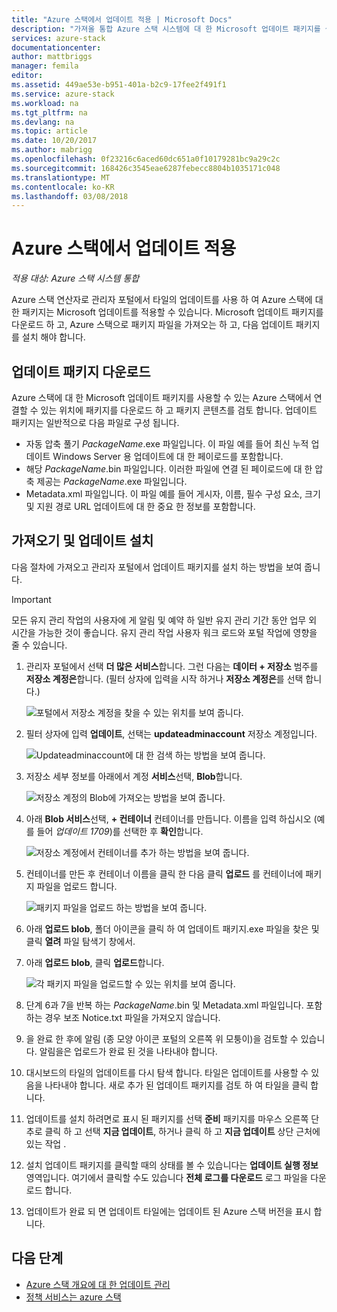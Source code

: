 ```yaml
---
title: "Azure 스택에서 업데이트 적용 | Microsoft Docs"
description: "가져올 통합 Azure 스택 시스템에 대 한 Microsoft 업데이트 패키지를 설치 하는 방법을 알아봅니다."
services: azure-stack
documentationcenter: 
author: mattbriggs
manager: femila
editor: 
ms.assetid: 449ae53e-b951-401a-b2c9-17fee2f491f1
ms.service: azure-stack
ms.workload: na
ms.tgt_pltfrm: na
ms.devlang: na
ms.topic: article
ms.date: 10/20/2017
ms.author: mabrigg
ms.openlocfilehash: 0f23216c6aced60dc651a0f10179281bc9a29c2c
ms.sourcegitcommit: 168426c3545eae6287febecc8804b1035171c048
ms.translationtype: MT
ms.contentlocale: ko-KR
ms.lasthandoff: 03/08/2018
---
```

# <a name="apply-updates-in-azure-stack"></a>Azure 스택에서 업데이트 적용

*적용 대상: Azure 스택 시스템 통합*

Azure 스택 연산자로 관리자 포털에서 타일의 업데이트를 사용 하 여 Azure 스택에 대 한 패키지는 Microsoft 업데이트를 적용할 수 있습니다. Microsoft 업데이트 패키지를 다운로드 하 고, Azure 스택으로 패키지 파일을 가져오는 하 고, 다음 업데이트 패키지를 설치 해야 합니다. 

## <a name="download-the-update-package"></a>업데이트 패키지 다운로드

Azure 스택에 대 한 Microsoft 업데이트 패키지를 사용할 수 있는 Azure 스택에서 연결할 수 있는 위치에 패키지를 다운로드 하 고 패키지 콘텐츠를 검토 합니다. 업데이트 패키지는 일반적으로 다음 파일로 구성 됩니다.

- 자동 압축 풀기 *PackageName*.exe 파일입니다. 이 파일 예를 들어 최신 누적 업데이트 Windows Server 용 업데이트에 대 한 페이로드를 포함합니다.   
- 해당 *PackageName*.bin 파일입니다. 이러한 파일에 연결 된 페이로드에 대 한 압축 제공는 *PackageName*.exe 파일입니다. 
- Metadata.xml 파일입니다. 이 파일 예를 들어 게시자, 이름, 필수 구성 요소, 크기 및 지원 경로 URL 업데이트에 대 한 중요 한 정보를 포함합니다.

## <a name="import-and-install-updates"></a>가져오기 및 업데이트 설치

다음 절차에 가져오고 관리자 포털에서 업데이트 패키지를 설치 하는 방법을 보여 줍니다.

> [!IMPORTANT]
> 모든 유지 관리 작업의 사용자에 게 알림 및 예약 하 일반 유지 관리 기간 동안 업무 외 시간을 가능한 것이 좋습니다. 유지 관리 작업 사용자 워크 로드와 포털 작업에 영향을 줄 수 있습니다.

1. 관리자 포털에서 선택 **더 많은 서비스**합니다. 그런 다음는 **데이터 + 저장소** 범주를 **저장소 계정은**합니다. (필터 상자에 입력을 시작 하거나 **저장소 계정은**를 선택 합니다.)

    ![포털에서 저장소 계정을 찾을 수 있는 위치를 보여 줍니다.](media/azure-stack-apply-updates/ApplyUpdates1.png)

2. 필터 상자에 입력 **업데이트**, 선택는 **updateadminaccount** 저장소 계정입니다.

    ![Updateadminaccount에 대 한 검색 하는 방법을 보여 줍니다.](media/azure-stack-apply-updates/ApplyUpdates2.png)

3. 저장소 세부 정보를 아래에서 계정 **서비스**선택, **Blob**합니다.
 
    ![저장소 계정의 Blob에 가져오는 방법을 보여 줍니다.](media/azure-stack-apply-updates/ApplyUpdates3.png) 
 
4. 아래 **Blob 서비스**선택, **+ 컨테이너** 컨테이너를 만듭니다. 이름을 입력 하십시오 (예를 들어 *업데이트 1709*)를 선택한 후 **확인**합니다.
 
     ![저장소 계정에서 컨테이너를 추가 하는 방법을 보여 줍니다.](media/azure-stack-apply-updates/ApplyUpdates4.png)

5. 컨테이너를 만든 후 컨테이너 이름을 클릭 한 다음 클릭 **업로드** 를 컨테이너에 패키지 파일을 업로드 합니다.
 
    ![패키지 파일을 업로드 하는 방법을 보여 줍니다.](media/azure-stack-apply-updates/ApplyUpdates5.png)

6. 아래 **업로드 blob**, 폴더 아이콘을 클릭 하 여 업데이트 패키지.exe 파일을 찾은 및 클릭 **열려** 파일 탐색기 창에서.
  
7. 아래 **업로드 blob**, 클릭 **업로드**합니다. 
 
    ![각 패키지 파일을 업로드할 수 있는 위치를 보여 줍니다.](media/azure-stack-apply-updates/ApplyUpdates6.png)

8. 단계 6과 7을 반복 하는 *PackageName*.bin 및 Metadata.xml 파일입니다. 포함 하는 경우 보조 Notice.txt 파일을 가져오지 않습니다.
9. 을 완료 한 후에 알림 (종 모양 아이콘 포털의 오른쪽 위 모퉁이)을 검토할 수 있습니다. 알림을은 업로드가 완료 된 것을 나타내야 합니다. 
10. 대시보드의 타일의 업데이트를 다시 탐색 합니다. 타일은 업데이트를 사용할 수 있음을 나타내야 합니다. 새로 추가 된 업데이트 패키지를 검토 하 여 타일을 클릭 합니다.
11. 업데이트를 설치 하려면로 표시 된 패키지를 선택 **준비** 패키지를 마우스 오른쪽 단추로 클릭 하 고 선택 **지금 업데이트**, 하거나 클릭 하 고 **지금 업데이트** 상단 근처에 있는 작업 .
12. 설치 업데이트 패키지를 클릭할 때의 상태를 볼 수 있습니다는 **업데이트 실행 정보** 영역입니다. 여기에서 클릭할 수도 있습니다 **전체 로그를 다운로드** 로그 파일을 다운로드 합니다.
13. 업데이트가 완료 되 면 업데이트 타일에는 업데이트 된 Azure 스택 버전을 표시 합니다.

## <a name="next-steps"></a>다음 단계

- [Azure 스택 개요에 대 한 업데이트 관리](azure-stack-updates.md)
- [정책 서비스는 azure 스택](azure-stack-servicing-policy.md)
